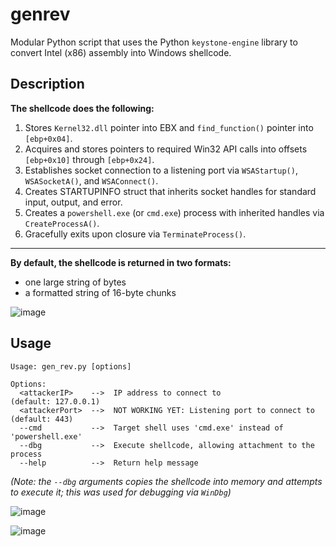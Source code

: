 # genrev
Modular Python script that uses the Python `keystone-engine` library to convert Intel (x86) assembly into Windows shellcode.

## Description

**The shellcode does the following:**

1. Stores `Kernel32.dll` pointer into EBX and `find_function()` pointer into `[ebp+0x04]`.
2. Acquires and stores pointers to required Win32 API calls into offsets `[ebp+0x10]` through `[ebp+0x24]`.
3. Establishes socket connection to a listening port via `WSAStartup()`, `WSASocketA()`, and `WSAConnect()`.
4. Creates STARTUPINFO struct that inherits socket handles for standard input, output, and error.
5. Creates a `powershell.exe` (or `cmd.exe`) process with inherited handles via `CreateProcessA()`.
6. Gracefully exits upon closure via `TerminateProcess()`.

---

**By default, the shellcode is returned in two formats:**

- one large string of bytes
- a formatted string of 16-byte chunks

![image](https://github.com/tylerdotrar/genrev/assets/69973771/805c32dc-cb6e-48ab-b73b-b3e0a8d488b7)


## Usage

```
Usage: gen_rev.py [options]

Options:
  <attackerIP>    -->  IP address to connect to                        (default: 127.0.0.1)
  <attackerPort>  -->  NOT WORKING YET: Listening port to connect to   (default: 443)
  --cmd           -->  Target shell uses 'cmd.exe' instead of 'powershell.exe'
  --dbg           -->  Execute shellcode, allowing attachment to the process
  --help          -->  Return help message
```
_(Note: the `--dbg` arguments copies the shellcode into memory and attempts to execute it; this was used for debugging via `WinDbg`)_

![image](https://github.com/tylerdotrar/genrev/assets/69973771/aa1f949c-7dd7-4df7-b36d-675371e1ae5b)

![image](https://github.com/tylerdotrar/genrev/assets/69973771/8d1c3beb-5915-4f4f-9792-489538781178)

